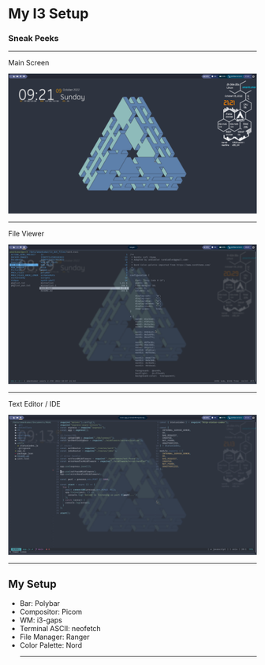 <h1>My I3 Setup</h1>

<h3>Sneak Peeks</h3>

<hr>
<p>Main Screen</p>
<img src="/screenshots/mainScreen.png" alt="main screen" />
<br><hr>
<p>File Viewer</p>
<img src="/screenshots/folderManager.png" alt="folder manager" />
<br><hr>
<p>Text Editor / IDE</p>
<img src="/screenshots/texteditor.png" alt="text editor" />

<hr>
<h2>My Setup</h2>
<ul>
  <li>Bar: Polybar</li>
  <li>Compositor: Picom</li>
  <li>WM: i3-gaps</li>
  <li>Terminal ASCII: neofetch</li>
  <li>File Manager: Ranger</li>
  <li>Color Palette: Nord</li>
<hr>
